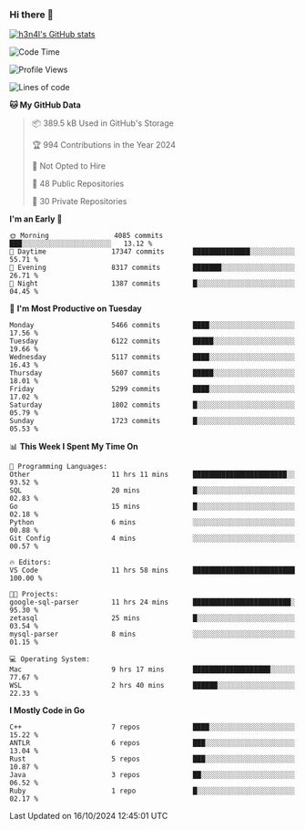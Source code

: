 ### Hi there 👋

[![h3n4l's GitHub stats](https://github-readme-stats.vercel.app/api?username=h3n4l&count_private=true&show_icons=true&theme=radical)](https://github.com/h3n4l/github-readme-stats)

<!--START_SECTION:waka-->
![Code Time](http://img.shields.io/badge/Code%20Time-1%2C967%20hrs%2022%20mins-blue)

![Profile Views](http://img.shields.io/badge/Profile%20Views-0-blue)

![Lines of code](https://img.shields.io/badge/From%20Hello%20World%20I%27ve%20Written-12.2%20million%20lines%20of%20code-blue)

**🐱 My GitHub Data** 

> 📦 389.5 kB Used in GitHub's Storage 
 > 
> 🏆 994 Contributions in the Year 2024
 > 
> 🚫 Not Opted to Hire
 > 
> 📜 48 Public Repositories 
 > 
> 🔑 30 Private Repositories 
 > 
**I'm an Early 🐤** 

```text
🌞 Morning                4085 commits        ███░░░░░░░░░░░░░░░░░░░░░░   13.12 % 
🌆 Daytime                17347 commits       ██████████████░░░░░░░░░░░   55.71 % 
🌃 Evening                8317 commits        ███████░░░░░░░░░░░░░░░░░░   26.71 % 
🌙 Night                  1387 commits        █░░░░░░░░░░░░░░░░░░░░░░░░   04.45 % 
```
📅 **I'm Most Productive on Tuesday** 

```text
Monday                   5466 commits        ████░░░░░░░░░░░░░░░░░░░░░   17.56 % 
Tuesday                  6122 commits        █████░░░░░░░░░░░░░░░░░░░░   19.66 % 
Wednesday                5117 commits        ████░░░░░░░░░░░░░░░░░░░░░   16.43 % 
Thursday                 5607 commits        █████░░░░░░░░░░░░░░░░░░░░   18.01 % 
Friday                   5299 commits        ████░░░░░░░░░░░░░░░░░░░░░   17.02 % 
Saturday                 1802 commits        █░░░░░░░░░░░░░░░░░░░░░░░░   05.79 % 
Sunday                   1723 commits        █░░░░░░░░░░░░░░░░░░░░░░░░   05.53 % 
```


📊 **This Week I Spent My Time On** 

```text
💬 Programming Languages: 
Other                    11 hrs 11 mins      ███████████████████████░░   93.52 % 
SQL                      20 mins             █░░░░░░░░░░░░░░░░░░░░░░░░   02.83 % 
Go                       15 mins             █░░░░░░░░░░░░░░░░░░░░░░░░   02.18 % 
Python                   6 mins              ░░░░░░░░░░░░░░░░░░░░░░░░░   00.88 % 
Git Config               4 mins              ░░░░░░░░░░░░░░░░░░░░░░░░░   00.57 % 

🔥 Editors: 
VS Code                  11 hrs 58 mins      █████████████████████████   100.00 % 

🐱‍💻 Projects: 
google-sql-parser        11 hrs 24 mins      ████████████████████████░   95.30 % 
zetasql                  25 mins             █░░░░░░░░░░░░░░░░░░░░░░░░   03.54 % 
mysql-parser             8 mins              ░░░░░░░░░░░░░░░░░░░░░░░░░   01.15 % 

💻 Operating System: 
Mac                      9 hrs 17 mins       ███████████████████░░░░░░   77.67 % 
WSL                      2 hrs 40 mins       ██████░░░░░░░░░░░░░░░░░░░   22.33 % 
```

**I Mostly Code in Go** 

```text
C++                      7 repos             ████░░░░░░░░░░░░░░░░░░░░░   15.22 % 
ANTLR                    6 repos             ███░░░░░░░░░░░░░░░░░░░░░░   13.04 % 
Rust                     5 repos             ███░░░░░░░░░░░░░░░░░░░░░░   10.87 % 
Java                     3 repos             ██░░░░░░░░░░░░░░░░░░░░░░░   06.52 % 
Ruby                     1 repo              █░░░░░░░░░░░░░░░░░░░░░░░░   02.17 % 
```




 Last Updated on 16/10/2024 12:45:01 UTC
<!--END_SECTION:waka-->


